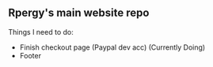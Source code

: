## Rpergy's main website repo

Things I need to do:
- Finish checkout page (Paypal dev acc) (Currently Doing)
- Footer
